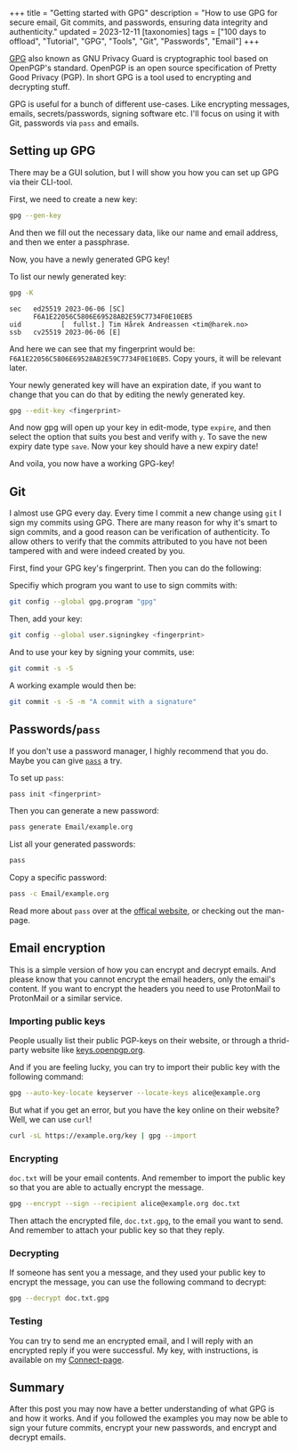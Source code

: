 +++
title = "Getting started with GPG"
description = "How to use GPG for secure email, Git commits, and passwords, ensuring data integrity and authenticity."
updated = 2023-12-11
[taxonomies]
tags = ["100 days to offload", "Tutorial", "GPG", "Tools", "Git", "Passwords", "Email"]
+++

[GPG][gpg] also known as GNU Privacy Guard is cryptographic tool based on
OpenPGP's standard. OpenPGP is an open source specification of Pretty Good
Privacy (PGP). In short GPG is a tool used to encrypting and decrypting stuff.

GPG is useful for a bunch of different use-cases. Like encrypting messages,
emails, secrets/passwords, signing software etc. I'll focus on using it with
Git, passwords via `pass` and emails.

## Setting up GPG

There may be a GUI solution, but I will show you how you can set up GPG via
their CLI-tool.

First, we need to create a new key:

```bash
gpg --gen-key
```

And then we fill out the necessary data, like our name and email address, and
then we enter a passphrase.

Now, you have a newly generated GPG key!

To list our newly generated key:

```bash
gpg -K
```

```output
sec   ed25519 2023-06-06 [SC]
      F6A1E22056C5806E69528AB2E59C7734F0E10EB5
uid          [  fullst.] Tim Hårek Andreassen <tim@harek.no>
ssb   cv25519 2023-06-06 [E]
```

And here we can see that my fingerprint would be:
`F6A1E22056C5806E69528AB2E59C7734F0E10EB5`. Copy yours, it will be relevant
later.

Your newly generated key will have an expiration date, if you want to change
that you can do that by editing the newly generated key.

```bash
gpg --edit-key <fingerprint>
```

And now gpg will open up your key in edit-mode, type `expire`, and then select
the option that suits you best and verify with `y`. To save the new expiry date
type `save`. Now your key should have a new expiry date!

And voila, you now have a working GPG-key!

## Git

I almost use GPG every day. Every time I commit a new change using `git` I sign
my commits using GPG. There are many reason for why it's smart to sign commits,
and a good reason can be verification of authenticity. To allow others to verify
that the commits attributed to you have not been tampered with and were indeed
created by you.

First, find your GPG key's fingerprint. Then you can do the following:

Specifiy which program you want to use to sign commits with:

```bash
git config --global gpg.program "gpg"
```

Then, add your key:

```bash
git config --global user.signingkey <fingerprint>
```

And to use your key by signing your commits, use:

```bash
git commit -s -S
```

A working example would then be:

```bash
git commit -s -S -m "A commit with a signature"
```

## Passwords/`pass`

If you don't use a password manager, I highly recommend that you do. Maybe you
can give [`pass`][pass] a try.

To set up `pass`:

```bash
pass init <fingerprint>
```

Then you can generate a new password:

```bash
pass generate Email/example.org
```

List all your generated passwords:

```bash
pass
```

Copy a specific password:

```bash
pass -c Email/example.org
```

Read more about `pass` over at the [offical website][pass], or checking out the
man-page.

## Email encryption

This is a simple version of how you can encrypt and decrypt emails. And please
know that you cannot encrypt the email headers, only the email's content. If you
want to encrypt the headers you need to use ProtonMail to ProtonMail or a
similar service.

### Importing public keys

People usually list their public PGP-keys on their website, or through a
thrid-party website like [keys.openpgp.org](https://keys.openpgp.org).

And if you are feeling lucky, you can try to import their public key with the
following command:

```bash
gpg --auto-key-locate keyserver --locate-keys alice@example.org
```

But what if you get an error, but you have the key online on their website?
Well, we can use `curl`!

```bash
curl -sL https://example.org/key | gpg --import
```

### Encrypting

`doc.txt` will be your email contents. And remember to import the public key so
that you are able to actually encrypt the message.

```bash
gpg --encrypt --sign --recipient alice@example.org doc.txt
```

Then attach the encrypted file, `doc.txt.gpg`, to the email you want to send.
And remember to attach your public key so that they reply.

### Decrypting

If someone has sent you a message, and they used your public key to encrypt the
message, you can use the following command to decrypt:

```bash
gpg --decrypt doc.txt.gpg
```

### Testing

You can try to send me an encrypted email, and I will reply with an encrypted
reply if you were successful. My key, with instructions, is available on my
[Connect-page](/connect).

## Summary

After this post you may now have a better understanding of what GPG is and how
it works. And if you followed the examples you may now be able to sign your
future commits, encrypt your new passwords, and encrypt and decrypt emails.

[gpg]: https://en.wikipedia.org/wiki/GNU_Privacy_Guard
[pass]: https://www.passwordstore.org/
